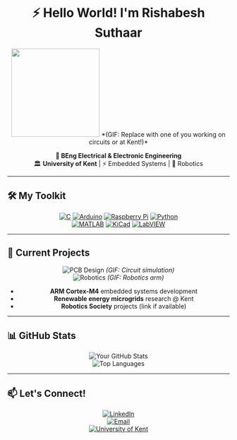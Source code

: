 <div align="center">
  
# ⚡ Hello World! I'm Rishabesh Suthaar  

<img src="https://media.giphy.com/media/l0HU7JI1Ac0sK3Q9a/giphy.gif" width="200">  
*(GIF: Replace with one of you working on circuits or at Kent!)*  

**🔌 BEng Electrical & Electronic Engineering**  
🏛️ **University of Kent** | ⚡ Embedded Systems | 🤖 Robotics  

</div>

---

## **🛠️ My Toolkit**  

<div align="center">

[![C](https://img.shields.io/badge/C-00599C?style=for-the-badge&logo=c&logoColor=white)](https://github.com/topics/c-programming)
[![Arduino](https://img.shields.io/badge/Arduino-00979D?style=for-the-badge&logo=arduino&logoColor=white)](https://github.com/topics/arduino)
[![Raspberry Pi](https://img.shields.io/badge/RPi-C51A4A?style=for-the-badge&logo=raspberry-pi&logoColor=white)](https://github.com/topics/raspberry-pi)
[![Python](https://img.shields.io/badge/Python-3776AB?style=for-the-badge&logo=python&logoColor=white)](https://github.com/topics/python)  
[![MATLAB](https://img.shields.io/badge/MATLAB-0076A8?style=for-the-badge&logo=mathworks&logoColor=white)](https://github.com/topics/matlab)
[![KiCad](https://img.shields.io/badge/KiCad-314CB0?style=for-the-badge&logo=kicad&logoColor=white)](https://github.com/topics/kicad)
[![LabVIEW](https://img.shields.io/badge/LabVIEW-FFDB00?style=for-the-badge&logo=labview&logoColor=black)](https://github.com/topics/labview)  

</div>

---

## **🔬 Current Projects**  

<div align="center">
  
![PCB Design](https://media.giphy.com/media/3o7TKsrf5hUzJoQnI4/giphy.gif) *(GIF: Circuit simulation)*  
![Robotics](https://media.giphy.com/media/l1J9RFoB4bfWrQ5Yc/giphy.gif) *(GIF: Robotics arm)*  

- **ARM Cortex-M4** embedded systems development  
- **Renewable energy microgrids** research @ Kent  
- **Robotics Society** projects (link if available)  

</div>

---

## **📊 GitHub Stats**  

<div align="center">
  
![Your GitHub Stats](https://github-readme-stats.vercel.app/api?username=rishabesh&show_icons=true&theme=radical&hide_border=true)  
![Top Languages](https://github-readme-stats.vercel.app/api/top-langs/?username=rishabesh&layout=compact&theme=radical&hide_border=true)  

</div>

---

## **📫 Let's Connect!**  

<div align="center">

[![LinkedIn](https://img.shields.io/badge/LinkedIn-0077B5?style=for-the-badge&logo=linkedin&logoColor=white)](https://linkedin.com/in/rishabesh)  
[![Email](https://img.shields.io/badge/Email-D14836?style=for-the-badge&logo=gmail&logoColor=white)](mailto:rs989@kent.ac.uk)  
[![University of Kent](https://img.shields.io/badge/University_of_Kent-00205B?style=for-the-badge&logo=academia&logoColor=white)](https://www.kent.ac.uk/)  

</div>
